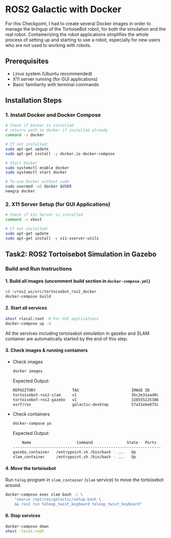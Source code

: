 # ROS2 Galactic with Docker 
For this Checkpoint, I had to create several Docker images in order to manage the bringup of the TortoiseBot robot, for both the simulation and the real robot. Containerizing the robot applications simplifies the whole process of setting up and starting to use a robot, especially for new users who are not used to working with robots.

## Prerequisites

- Linux system (Ubuntu recommended)
- X11 server running (for GUI applications)
- Basic familiarity with terminal commands

## Installation Steps

### 1. Install Docker and Docker Compose

```bash
# Check if Docker is installed
# returns path to docker if installed already
command -v docker

# If not installed:
sudo apt-get update
sudo apt-get install -y docker.io docker-compose

# Start Docker
sudo systemctl enable docker
sudo systemctl start docker

# To use Docker without sudo
sudo usermod -aG docker $USER
newgrp docker
```

### 2. X11 Server Setup (for GUI Applications) 
```bash
# Check if X11 Server is installed
command -v xhost

# If not installed:
sudo apt-get update
sudo apt-get install -y x11-xserver-utils
```

## Task2: ROS2 Tortoisebot Simulation in Gazebo

### Build and Run Instructions
#### 1. Build all images (uncomment build section in `docker-compose.yml`)
```bash
cd ~/ros2_ws/src/tortoisebot_ros2_docker
docker-compose build
```

#### 2. Start all services
```bash
xhost +local:root  # For GUI applications
docker-compose up -d
```
All the services including tortoisebot simulation in gazebo and SLAM container are automatically started by the end of this step.

#### 3. Check images & running containers
- Check images
    ```bash
    docker images
    ```
    Expected Output:
    ```bash
    REPOSITORY                TAG                       IMAGE ID       CREATED             SIZE
    tortoisebot-ros2-slam     v1                        3bc3e31ead0c   13 minutes ago      3.84GB
    tortoisebot-ros2-gazebo   v1                        328555225386   42 minutes ago      3.54GB
    osrf/ros                  galactic-desktop          57a31ebe075c   16 months ago       3.05GB
    ```
- Check containers
    ```bash
    docker-compose ps
    ```
    Expected Output:
    ```bash
        Name                    Command               State   Ports
    -----------------------------------------------------------------
    gazebo_container   /entrypoint.sh /bin/bash - ...   Up
    slam_container     /entrypoint.sh /bin/bash - ...   Up
    ```

#### 4. Move the tortoisebot
Run `telop` program in `slam_container` (`slam` service) to move the tortoisebot around.
```bash
docker-compose exec slam bash -c \
    "source /opt/ros/galactic/setup.bash \
    && ros2 run teleop_twist_keyboard teleop_twist_keyboard"
```

#### 6. Stop services
```bash
docker-compose down
xhost -local:root
```
